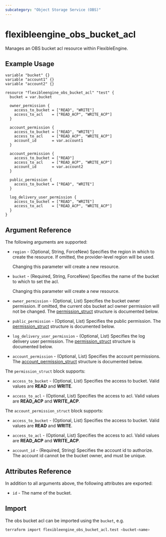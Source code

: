 ```yaml
---
subcategory: "Object Storage Service (OBS)"
---
```


# flexibleengine_obs_bucket_acl

Manages an OBS bucket acl resource within FlexibleEngine.

## Example Usage

```hcl
variable "bucket" {}
variable "account1" {}
variable "account2" {}

resource "flexibleengine_obs_bucket_acl" "test" {
  bucket = var.bucket

  owner_permission {
    access_to_bucket = ["READ", "WRITE"]
    access_to_acl    = ["READ_ACP", "WRITE_ACP"]
  }

  account_permission {
    access_to_bucket = ["READ", "WRITE"]
    access_to_acl    = ["READ_ACP", "WRITE_ACP"]
    account_id       = var.account1
  }

  account_permission {
    access_to_bucket = ["READ"]
    access_to_acl    = ["READ_ACP", "WRITE_ACP"]
    account_id       = var.account2
  }

  public_permission {
    access_to_bucket = ["READ", "WRITE"]
  }

  log_delivery_user_permission {
    access_to_bucket = ["READ", "WRITE"]
    access_to_acl    = ["READ_ACP", "WRITE_ACP"]
  }
}
```

## Argument Reference

The following arguments are supported:

* `region` - (Optional, String, ForceNew) Specifies the region in which to create the resource.
  If omitted, the provider-level region will be used.

  Changing this parameter will create a new resource.

* `bucket` - (Required, String, ForceNew) Specifies the name of the bucket to which to set the acl.

  Changing this parameter will create a new resource.

* `owner_permission` - (Optional, List) Specifies the bucket owner permission. If omitted, the current obs bucket acl
  owner permission will not be changed.
  The [permission_struct](#OBSBucketAcl_permission_struct) structure is documented below.

* `public_permission` - (Optional, List) Specifies the public permission.
  The [permission_struct](#OBSBucketAcl_permission_struct) structure is documented below.

* `log_delivery_user_permission` - (Optional, List) Specifies the log delivery user permission.
  The [permission_struct](#OBSBucketAcl_permission_struct) structure is documented below.

* `account_permission` - (Optional, List) Specifies the account permissions.
  The [account_permission_struct](#OBSBucketAcl_account_permission_struct) structure is documented below.

<a name="OBSBucketAcl_permission_struct"></a>
The `permission_struct` block supports:

* `access_to_bucket` - (Optional, List) Specifies the access to bucket. Valid values are **READ** and **WRITE**.

* `access_to_acl` - (Optional, List) Specifies the access to acl. Valid values are **READ_ACP** and **WRITE_ACP**.

<a name="OBSBucketAcl_account_permission_struct"></a>
The `account_permission_struct` block supports:

* `access_to_bucket` - (Optional, List) Specifies the access to bucket. Valid values are **READ** and **WRITE**.

* `access_to_acl` - (Optional, List) Specifies the access to acl. Valid values are **READ_ACP** and **WRITE_ACP**.

* `account_id` - (Required, String) Specifies the account id to authorize. The account id cannot be the bucket owner,
  and must be unique.

## Attributes Reference

In addition to all arguments above, the following attributes are exported:

* `id` - The name of the bucket.

## Import

The obs bucket acl can be imported using the `bucket`, e.g.

```bash
terraform import flexibleengine_obs_bucket_acl.test <bucket-name>
```
